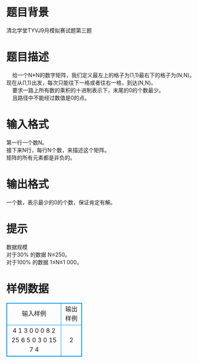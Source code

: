 # 

 
 # 题目背景 
清北学堂TYVJ9月模拟赛试题第三题 

 
 # 题目描述 
&nbsp;&nbsp;&nbsp;&nbsp;给一个N*N的数字矩阵，我们定义最左上的格子为(1,1)最右下的格子为(N,N)。现在从(1,1)出发，每次只能往下一格或者往右一格，到达(N,N)。<BR>&nbsp;&nbsp;&nbsp;&nbsp;要求一路上所有数的乘积的十进制表示下，末尾的0的个数最少。<BR>&nbsp;&nbsp;&nbsp;&nbsp;且路径中不能经过数值是0的点。 

 
 # 输入格式 
第一行一个数N。<BR>接下来N行，每行N个数，来描述这个矩阵。<BR>矩阵的所有元素都是非负的。<BR> 

 
 # 输出格式 
一个数，表示最少的0的个数，保证肯定有解。 

 
 # 提示 
数据规模<BR>对于30%&nbsp;的数据&nbsp;N≤250。<BR>对于100%&nbsp;的数据&nbsp;1≤N≤1&nbsp;000。 
# 样例数据
<style>
        table,table tr th, table tr td { border:1px solid #0094ff; }
        table { width: 200px; min-height: 25px; line-height: 25px; text-align: center; border-collapse: collapse;}   
    </style>
<table>
	<tr>
		<td>输入样例</td>
		<td>输出样例</td>
	</tr>
<tr><td>4
1 3 0 0
0 8 2 25
6 5 0 3
0 15 7 4</td><td>2</td></tr></table>

